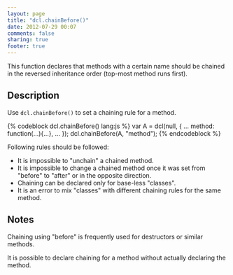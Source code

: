 ```yaml
---
layout: page
title: "dcl.chainBefore()"
date: 2012-07-29 00:07
comments: false
sharing: true
footer: true
---
```


This function declares that methods with a certain name should be chained in the reversed inheritance order
(top-most method runs first).

## Description

Use `dcl.chainBefore()` to set a chaining rule for a method.

{% codeblock dcl.chainBefore() lang:js %}
var A = dcl(null, {
  ...
  method: function(...){...},
  ...
});
dcl.chainBefore(A, "method");
{% endcodeblock %}

Following rules should be followed:

* It is impossible to "unchain" a chained method.
* It is impossible to change a chained method once it was set from "before" to "after" or in the opposite direction.
* Chaining can be declared only for base-less "classes".
* It is an error to mix "classes" with different chaining rules for the same method.

## Notes

Chaining using "before" is frequently used for destructors or similar methods.

It is possible to declare chaining for a method without actually declaring the method.
